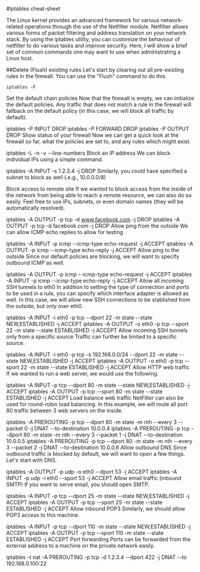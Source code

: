 #Iptables cheat-sheet


The Linux kernel provides an advanced framework for various network-related operations through the use of the Netfilter module. Netfilter allows various forms of packet filtering and address translation on your network stack. By using the iptables utility, you can customize the behaviour of netfilter to do various tasks and improve security. Here, I will show a brief set of common commands one may want to use when administrating a Linux host.

##Delete (Flush) existing rules
Let's start by clearing out all pre-existing rules in the firewall. You can use the "Flush" command to do this.

    iptables -F
Set the default chain policies
Now that the firewall is empty, we can initialize the default policies. Any traffic that does not match a rule in the firewall will fallback on the default policy (in this case, we will block all traffic by default).

iptables -P INPUT DROP
iptables -P FORWARD DROP
iptables -P OUTPUT DROP
Show status of your firewall
Now we can get a quick look at the firewall so far, what the policies are set to, and any rules which might exist.

iptables -L -n -v --line-numbers
Block an IP address
We can block individual IPs using a simple command.

iptables -A INPUT -s 1.2.3.4 -j DROP
Similarly, you could have specified a subnet to block as well (.e.g., 10.0.0.0/8)

Block access to remote site
If we wanted to block access from the inside of the network from being able to reach a remote resource, we can also do so easily. Feel free to use IPs, subnets, or even domain names (they will be automatically resolved).

iptables -A OUTPUT -p tcp -d www.facebook.com -j DROP
iptables -A OUTPUT -p tcp -d facebook.com -j DROP
Allow ping from the outside
We can allow ICMP echo replies to allow for testing

iptables -A INPUT -p icmp --icmp-type echo-request -j ACCEPT
iptables -A OUTPUT -p icmp --icmp-type echo-reply -j ACCEPT
Allow ping to the outside
Since our default policies are blocking, we will want to specify outbound ICMP as well.

iptables -A OUTPUT -p icmp --icmp-type echo-request -j ACCEPT
iptables -A INPUT -p icmp --icmp-type echo-reply -j ACCEPT
Allow all incoming SSH tunnels to eth0
In addition to setting the type of connection and ports to be used in a rule, you can specify which interface adapter is allowed as well. In this case, we will allow new SSH connections to be stablished from the outside, but only over eth0.

iptables -A INPUT -i eth0 -p tcp --dport 22 -m state --state NEW,ESTABLISHED -j ACCEPT
iptables -A OUTPUT -o eth0 -p tcp --sport 22 -m state --state ESTABLISHED -j ACCEPT
Allow incoming SSH tunnels only from a specific source
Traffic can further be limited to a specific source.

iptables -A INPUT -i eth0 -p tcp -s 192.168.0.0/24 --dport 22 -m state --state NEW,ESTABLISHED -j ACCEPT
iptables -A OUTPUT -o eth0 -p tcp --sport 22 -m state --state ESTABLISHED -j ACCEPT
Allow HTTP web traffic
If we wanted to run a web server, we would use the following.

iptables -A INPUT -p tcp --dport 80 -m state --state NEW,ESTABLISHED -j ACCEPT
iptables -A OUTPUT -p tcp --sport 80 -m state --state ESTABLISHED -j ACCEPT
Load balance web traffic
NetFilter can also be used for round-robin load balancing. In this example, we will route all port 80 traffic between 3 web servers on the inside.

iptables -A PREROUTING -p tcp --dport 80 -m state -m nth --every 3 --packet 0 -j DNAT --to-destination 10.0.0.4
iptables -A PREROUTING -p tcp --dport 80 -m state -m nth --every 3 --packet 1 -j DNAT --to-destination 10.0.0.5
iptables -A PREROUTING -p tcp --dport 80 -m state -m nth --every 3 --packet 2 -j DNAT --to-destination 10.0.0.6
Allow outbound DNS
Since outbound traffic is blocked by default, we will want to open a few things. Let's start with DNS.

iptables -A OUTPUT -p udp -o eth0 --dport 53 -j ACCEPT
iptables -A INPUT -p udp -i eth0 --sport 53 -j ACCEPT
Allow email traffic (inbound SMTP)
If you want to serve email, you should open SMTP.

iptables -A INPUT -p tcp --dport 25 -m state --state NEW,ESTABLISHED -j ACCEPT
iptables -A OUTPUT -p tcp --sport 25 -m state --state ESTABLISHED -j ACCEPT
Allow inbound POP3
Similarly, we should allow POP3 access to this machine.

iptables -A INPUT -p tcp --dport 110 -m state --state NEW,ESTABLISHED -j ACCEPT
iptables -A OUTPUT -p tcp --sport 110 -m state --state ESTABLISHED -j ACCEPT
Port forwarding
Ports can be forwarded from the external address to a machine on the private network easily.

iptables -t nat -A PREROUTING -p tcp -d 1.2.3.4 --dport 422 -j DNAT --to 192.168.0.100:22
